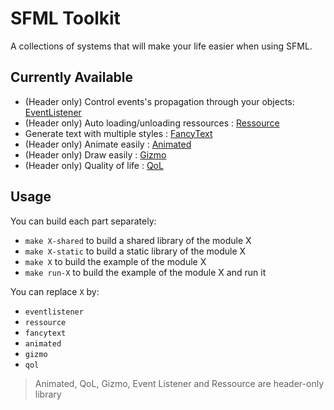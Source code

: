 # SFML Toolkit

A collections of systems that will make your life easier when using SFML.

## Currently Available

- (Header only) Control events's propagation through your objects: [EventListener](https://github.com/Hazurl/SFML-Toolkit/blob/master/doc/Events/EventListener.md)
- (Header only) Auto loading/unloading ressources : [Ressource](https://github.com/Hazurl/SFML-Toolkit/blob/master/doc/Ressource/Ressource.md)
- Generate text with multiple styles : [FancyText](https://github.com/Hazurl/SFML-Toolkit/blob/master/doc/FancyText/FancyText.md)
- (Header only) Animate easily : [Animated](https://github.com/Hazurl/SFML-Toolkit/blob/master/doc/Animated/Animated.md)
- (Header only) Draw easily : [Gizmo](https://github.com/Hazurl/SFML-Toolkit/blob/master/doc/Gizmo/Gizmo.md)
- (Header only) Quality of life : [QoL](https://github.com/Hazurl/SFML-Toolkit/blob/master/doc/QoL/QoL.md)

## Usage

You can build each part separately:
- `make X-shared` to build a shared library of the module X
- `make X-static` to build a static library of the module X
- `make X` to build the example of the module X
- `make run-X` to build the example of the module X and run it

You can replace `X` by:
- `eventlistener`
- `ressource`
- `fancytext`
- `animated`
- `gizmo`
- `qol`

> Animated, QoL, Gizmo, Event Listener and Ressource are header-only library
